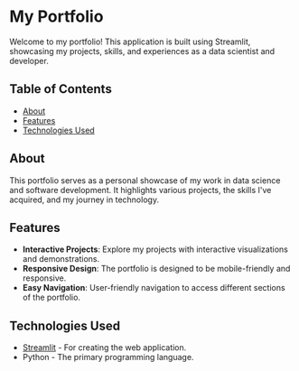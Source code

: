 # My Portfolio

Welcome to my portfolio! This application is built using Streamlit, showcasing my projects, skills, and experiences as a data scientist and developer. 

## Table of Contents
- [About](#about)
- [Features](#features)
- [Technologies Used](#technologies-used)

## About

This portfolio serves as a personal showcase of my work in data science and software development. It highlights various projects, the skills I've acquired, and my journey in technology.

## Features

- **Interactive Projects**: Explore my projects with interactive visualizations and demonstrations.
- **Responsive Design**: The portfolio is designed to be mobile-friendly and responsive.
- **Easy Navigation**: User-friendly navigation to access different sections of the portfolio.

## Technologies Used

- [Streamlit](https://streamlit.io) - For creating the web application.
- Python - The primary programming language.




